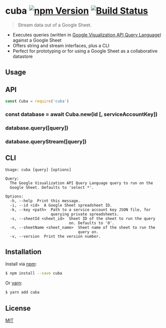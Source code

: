 # cuba [![npm Version](https://img.shields.io/npm/v/cuba.svg?style=flat)](https://www.npmjs.org/package/cuba) [![Build Status](https://img.shields.io/travis/yuanqing/cuba.svg?branch=master&style=flat)](https://travis-ci.org/yuanqing/cuba)

> Stream data out of a Google Sheet.

- Executes queries (written in [Google Visualization API Query Language](https://developers.google.com/chart/interactive/docs/querylanguage)) against a Google Sheet
- Offers string and stream interfaces, plus a CLI
- Perfect for prototyping or for using a Google Sheet as a collaborative datastore

## Usage

## API

```js
const Cuba = require('cuba')
```

### const database = await Cuba.new(id [, serviceAccountKey])

### database.query([query])

### database.queryStream([query])

## CLI

```
Usage: cuba [query] [options]

Query:
  The Google Visualization API Query Language query to run on the
  Google Sheet. Defaults to 'select *'.

Options:
  -h, --help  Print this message.
  -i, --id <id>  A Google Sheet spreadsheet ID.
  -k, --key <path>  Path to a service account key JSON file, for
                    querying private spreadsheets.
  -s, --sheetId <sheet_id>  Sheet ID of the sheet to run the query
                            on. Defaults to '0'.
  -n, --sheetName <sheet_name>  Sheet name of the sheet to run the
                                query on.
  -v, --version  Print the version number.
```

## Installation

Install via [npm](https://npmjs.com):

```sh
$ npm install --save cuba
```

Or [yarn](https://yarnpkg.com):

```sh
$ yarn add cuba
```

## License

[MIT](LICENSE.md)
